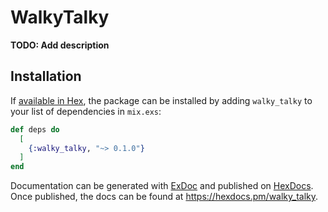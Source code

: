 # WalkyTalky

**TODO: Add description**

## Installation

If [available in Hex](https://hex.pm/docs/publish), the package can be installed
by adding `walky_talky` to your list of dependencies in `mix.exs`:

```elixir
def deps do
  [
    {:walky_talky, "~> 0.1.0"}
  ]
end
```

Documentation can be generated with [ExDoc](https://github.com/elixir-lang/ex_doc)
and published on [HexDocs](https://hexdocs.pm). Once published, the docs can
be found at <https://hexdocs.pm/walky_talky>.

